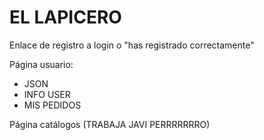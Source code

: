 # EL LAPICERO

Enlace de registro a login o "has registrado correctamente"

Página usuario:
  - JSON
  - INFO USER
  - MIS PEDIDOS

Página catálogos (TRABAJA JAVI PERRRRRRRO)
